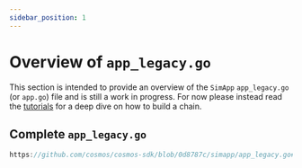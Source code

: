```yaml
---
sidebar_position: 1
---
```


# Overview of `app_legacy.go`

This section is intended to provide an overview of the `SimApp` `app_legacy.go` (or `app.go`) file and is still a work in progress.
For now please instead read the [tutorials](https://tutorials.cosmos.network) for a deep dive on how to build a chain.

## Complete `app_legacy.go`

```go reference
https://github.com/cosmos/cosmos-sdk/blob/0d8787c/simapp/app_legacy.go#L103-L716
```
